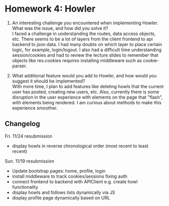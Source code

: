 # Homework 4: Howler

1. An interesting challenge you encountered when implementing Howler. What was the issue, and how did you solve it?  
I faced a challenge in understanding the routes, data access objects, etc. There seems to be a lot of layers from the client frontend to api backend to json data. I had many doubts on which layer to place certain logic, for example, login/logout. I also had a difficult time understanding session/cookies and had to review the lecture slides to remember that objects like res.cookies requires installing middleware such as cookie-parser.

2. What additional feature would you add to Howler, and how would you suggest it should be implemented?  
With more time, I plan to add features like deleting howls that the current user has posted, creating new users, etc. Also, currently there is some disruption in the user experience with elements on the page that "flash", with elements being rendered. I am curious about methods to make this experience smoother.


## Changelog

Fri. 11/24 resubmission

- display howls in reverse chronological order (most recent to least recent)

Sun. 11/19 resubmission

- Update bootstrap pages: home, profile, login
- install middleware to track cookies/sessions fixing auth
- connect frontend to backend with APIClient e.g. create howl functionality
- display howls and follows lists dynamically via JS
- display profile page dynamically based on URL

